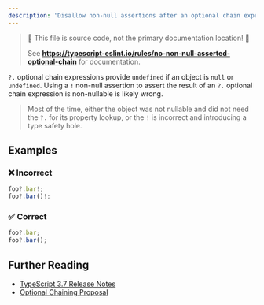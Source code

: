 ```yaml
---
description: 'Disallow non-null assertions after an optional chain expression.'
---
```


> 🛑 This file is source code, not the primary documentation location! 🛑
>
> See **https://typescript-eslint.io/rules/no-non-null-asserted-optional-chain** for documentation.

`?.` optional chain expressions provide `undefined` if an object is `null` or `undefined`.
Using a `!` non-null assertion to assert the result of an `?.` optional chain expression is non-nullable is likely wrong.

> Most of the time, either the object was not nullable and did not need the `?.` for its property lookup, or the `!` is incorrect and introducing a type safety hole.

## Examples

<!--tabs-->

### ❌ Incorrect

```ts
foo?.bar!;
foo?.bar()!;
```

### ✅ Correct

```ts
foo?.bar;
foo?.bar();
```

## Further Reading

- [TypeScript 3.7 Release Notes](https://www.typescriptlang.org/docs/handbook/release-notes/typescript-3-7.html)
- [Optional Chaining Proposal](https://github.com/tc39/proposal-optional-chaining/)
